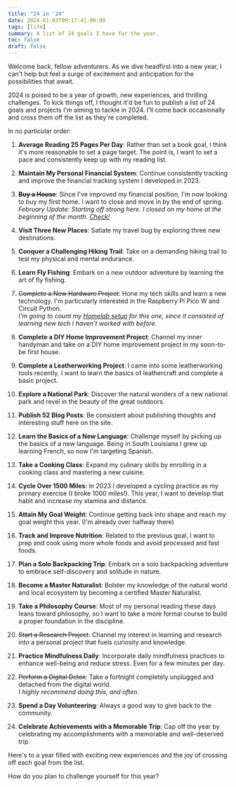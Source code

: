 ```yaml
---
title: "24 in '24"
date: 2024-01-03T09:17:41-06:00
tags: [life]
summary: A list of 24 goals I have for the year.
toc: false
draft: false
---
```


Welcome back, fellow adventurers. As we dive headfirst into a new year, I can't help but feel a surge of excitement and anticipation for the possibilities that await. 

2024 is poised to be a year of growth, new experiences, and thrilling challenges. To kick things off, I thought it'd be fun to publish a list of 24 goals and projects I'm aiming to tackle in 2024. I'll come back occasionally and cross them off the list as they're completed.

In no particular order:

1. **Average Reading 25 Pages Per Day**: Rather than set a book goal, I think it's more reasonable to set a page target. The point is, I want to set a pace and consistently keep up with my reading list.

1. **Maintain My Personal Financial System**: Continue consistently tracking and improve the financial tracking system I developed in 2023.

1. ~~**Buy a House**~~: Since I've improved my financial position, I'm now looking to buy my first home. I want to close and move in by the end of spring.  
*February Update: Starting off strong here. I closed on my home at the beginning of the month. [Check!](/first-one-down)*

1. **Visit Three New Places**: Satiate my travel bug by exploring three new destinations.

1. **Conquer a Challenging Hiking Trail**: Take on a demanding hiking trail to test my physical and mental endurance.

1. **Learn Fly Fishing**: Embark on a new outdoor adventure by learning the art of fly fishing.

1. ~~Complete a New Hardware Project~~: Hone my tech skills and learn a new technology. I'm particularly interested in the Raspberry Pi Pico W and Circuit Python.  
*I'm going to count my [Homelab setup](/homelab-update/) for this one, since it consisted of learning new tech I haven't worked with before.*

1. **Complete a DIY Home Improvement Project**: Channel my inner handyman and take on a DIY home improvement project in my soon-to-be first house.

1. **Complete a Leatherworking Project**: I came into some leatherworking tools recently. I want to learn the basics of leathercraft and complete a basic project.

1. **Explore a National Park**: Discover the natural wonders of a new national park and revel in the beauty of the great outdoors.

1. **Publish 52 Blog Posts**: Be consistent about publishing thoughts and interesting stuff here on the site.

1. **Learn the Basics of a New Language**: Challenge myself by picking up the basics of a new language. Being in South Louisiana I grew up learning French, so now I'm targeting Spanish.

1. **Take a Cooking Class**: Expand my culinary skills by enrolling in a cooking class and mastering a new cuisine.

1. **Cycle Over 1500 Miles**: In 2023 I developed a cycling practice as my primary exercise (I broke 1000 miles!). This year, I want to develop that habit and increase my stamina and distance.

1. **Attain My Goal Weight**: Continue getting back into shape and reach my goal weight this year. (I'm already over halfway there)

1. **Track and Improve Nutrition**: Related to the previous goal, I want to prep and cook using more whole foods and avoid processed and fast foods.

1. **Plan a Solo Backpacking Trip**: Embark on a solo backpacking adventure to embrace self-discovery and solitude in nature.

1. **Become a Master Naturalist**: Bolster my knowledge of the natural world and local ecosystem by becoming a certified Master Naturalist.

1. **Take a Philosophy Course**: Most of my personal reading these days leans toward philosophy, so I want to take a more formal course to build a proper foundation in the discipline.

1. ~~Start a Research Project~~: Channel my interest in learning and research into a personal project that fuels curiosity and knowledge.

1. **Practice Mindfulness Daily**: Incorporate daily mindfulness practices to enhance well-being and reduce stress. Even for a few minutes per day.

1. ~~Perform a Digital Detox~~: Take a fortnight completely unplugged and detached from the digital world.  
*I highly recommend doing this, and often.*

1. **Spend a Day Volunteering**: Always a good way to give back to the community.

1. **Celebrate Achievements with a Memorable Trip**: Cap off the year by celebrating my accomplishments with a memorable and well-deserved trip.

Here's to a year filled with exciting new experiences and the joy of crossing off each goal from the list. 

How do you plan to challenge yourself for this year?